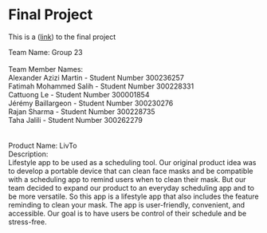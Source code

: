 # Final Project
This is a ([link](https://uoseg23.github.io/final-project/)) to the final project

Team Name: Group 23<br/>
<br/>
Team Member Names:<br/>
Alexander Azizi Martin - Student Number 300236257 <br/>
Fatimah Mohammed Salih - Student Number 300228331 <br/>
Cattuong Le - Student Number 300001854  <br/>
Jérémy Baillargeon - Student Number 300230276 <br/>
Rajan Sharma - Student Number 300228735 <br/>
Taha Jalili - Student Number 300262279 <br/>
<br/>
<br/>
Product Name: LivTo
<br/>
Description:<br/>
Lifestyle app to be used as a scheduling tool. Our original product idea was to develop a portable device that can clean face masks and be compatible with a scheduling app to remind users when to clean their mask. But our team decided to expand our product to an everyday scheduling app and to be more versatile. So this app is a lifestyle app that also includes the feature reminding to clean your mask. The app is user-friendly, convenient, and accessible. Our goal is to have users be control of their schedule and be stress-free.

